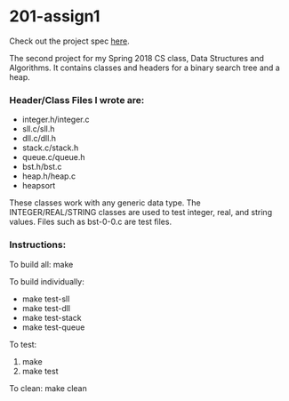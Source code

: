 # 201-assign1
Check out the project spec <a target="_blank" href="http://beastie.cs.ua.edu/cs201/assign1.html">here</a>.

The second project for my Spring 2018 CS class, Data Structures and Algorithms. It contains classes and headers for a binary search tree and a heap.

### Header/Class Files I wrote are:
  - integer.h/integer.c
  - sll.c/sll.h
  - dll.c/dll.h
  - stack.c/stack.h
  - queue.c/queue.h
  - bst.h/bst.c
  - heap.h/heap.c
  - heapsort
  
These classes work with any generic data type. The INTEGER/REAL/STRING classes are used to test integer, real, and string values.
Files such as bst-0-0.c are test files.

### Instructions:

To build all: make

To build individually: 
  - make test-sll
  - make test-dll
  - make test-stack
  - make test-queue
  
To test:
  1. make
  2. make test
  
To clean: make clean
